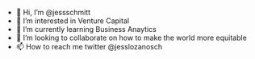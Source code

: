 - 👋 Hi, I’m @jessschmitt
- 👀 I’m interested in Venture Capital
- 🌱 I’m currently learning Business Anaytics
- 💞️ I’m looking to collaborate on how to make the world more equitable 
- 📫 How to reach me twitter @jesslozanosch

<!---
jessschmitt/jessschmitt is a ✨ special ✨ repository because its `README.md` (this file) appears on your GitHub profile.
You can click the Preview link to take a look at your changes.
--->
